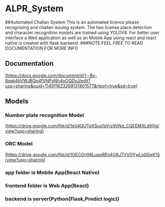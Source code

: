 # ALPR_System
##Automated Challan System
This is an automated licence please recognising and challan issuing system.
The two license place detection and character recognition models are trained using YOLOV8.
For better user interface a Wed application as well as an Mobile App using react and react native is created with flask backend.
###NOTE:FEEL FREE TO READ DOCUMENTATION FOR MORE INFO
## Documentation
[https://docs.google.com/document/d/1--Bx-8qak4bVWJBQp4fVNPxNh4oOQDyJ/edit?usp=sharing&ouid=114911623269131801577&rtpof=true&sd=true]
## Models
### Number plate recognition Model
[https://drive.google.com/file/d/1e04QUTgXSus1sVrz9VNq_CQEEMXLdV0g/view?usp=sharing]
### ORC Model
[https://drive.google.com/file/d/1OECOn98LuaoREn4O8J7VVOYwLo0GeK1S/view?usp=sharing]

### app folder is Mobile App(React Native)
### frontend folder is Web App(React)
### backend is server(Python(Flask,Predict logic))
